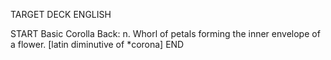 TARGET DECK
ENGLISH

START
Basic
Corolla
Back: n. Whorl of petals forming the inner envelope of a flower. [latin diminutive of *corona]
END
